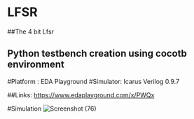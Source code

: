 # LFSR

##The 4 bit Lfsr 
## Python testbench creation using cocotb environment
#Platform : EDA Playground
#Simulator: Icarus Verilog 0.9.7          

##Links: https://www.edaplayground.com/x/PWQx

#Simulation
![Screenshot (76)](https://user-images.githubusercontent.com/82306704/162632350-73013bfe-74c3-4dd2-add9-3ea32b14705f.png)
